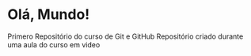 # Olá, Mundo!
 Primero Repositório do curso de Git e GitHub
 Repositório criado durante uma aula do curso em video
